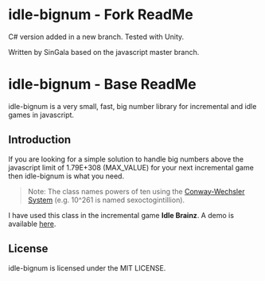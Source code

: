# idle-bignum - Fork ReadMe

C# version added in a new branch. Tested with Unity. 

Written by SinGala based on the javascript master branch.



# idle-bignum - Base ReadMe

idle-bignum is a very small, fast, big number library for incremental and idle games in javascript.

## Introduction

If you are looking for a simple solution to handle big numbers above the javascript limit of 1.79E+308 (MAX_VALUE) for your next incremental game then idle-bignum is what you need.

> Note: The class names powers of ten using the [Conway-Wechsler System](http://mrob.com/pub/math/largenum.html#conway-wechsler) (e.g. 10^261 is named sexoctogintillion).

I have used this class in the incremental game **Idle Brainz**. A demo is available [here](https://play.litemint.com/demo/idlebrainz/).

## License

idle-bignum is licensed under the MIT LICENSE.
